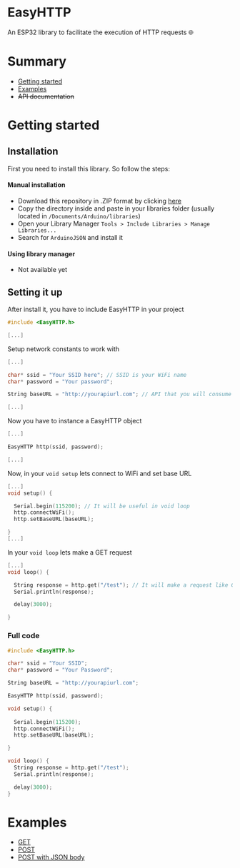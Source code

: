 # EasyHTTP

An ESP32 library to facilitate the execution of HTTP requests 🌐

# Summary

- [Getting started](#getting_started)
- [Examples](#examples)
- ~~API documentation~~

# <a name="getting_started"></a>Getting started

## Installation
First you need to install this library. So follow the steps:

#### Manual installation
- Download this repository in .ZIP format by clicking [here](https://github.com/petruspierre/EasyHTTP/archive/master.zip)
- Copy the directory inside and paste in your libraries folder (usually located in `/Documents/Arduino/libraries`)
- Open your Library Manager `Tools > Include Libraries > Manage Libraries...`
- Search for `ArduinoJSON` and install it

#### Using library manager
- Not available yet

## Setting it up

After install it, you have to include EasyHTTP in your project
```C++
#include <EasyHTTP.h>

[...]
```

Setup network constants to work with
```C++
[...]

char* ssid = "Your SSID here"; // SSID is your WiFi name
char* password = "Your password";

String baseURL = "http://yourapiurl.com"; // API that you will consume with EasyHTTP

[...]
```

Now you have  to instance a EasyHTTP object
```C++
[...]

EasyHTTP http(ssid, password);

[...]
```

Now, in your `void setup` lets connect to WiFi and set base URL
```C++
[...]
void setup() {

  Serial.begin(115200); // It will be useful in void loop
  http.connectWiFi();
  http.setBaseURL(baseURL);

}
[...]
```

In your `void loop` lets make a GET request
```C++
[...]
void loop() {

  String response = http.get("/test"); // It will make a request like GET http://yourapiurl.com/test
  Serial.println(response);

  delay(3000);

}
```

### Full code

```C++
#include <EasyHTTP.h>

char* ssid = "Your SSID";
char* password = "Your Password";

String baseURL = "http://yourapiurl.com";

EasyHTTP http(ssid, password);

void setup() {
  
  Serial.begin(115200);
  http.connectWiFi();
  http.setBaseURL(baseURL);

}

void loop() {
  String response = http.get("/test");
  Serial.println(response);

  delay(3000);
}
```

# <a name="examples"></a>Examples
- [GET](https://github.com/petruspierre/EasyHTTP/blob/master/examples/GET/GET.ino)
- [POST](https://github.com/petruspierre/EasyHTTP/blob/master/examples/POST/POST.ino)
- [POST with JSON body](https://github.com/petruspierre/EasyHTTP/blob/master/examples/POSTwithJSON/POSTwithJSON.ino)
